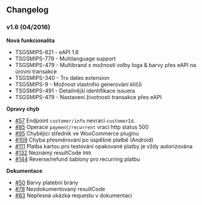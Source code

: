 Changelog
---

### v1.6 (04/2016)

**Nová funkcionalita**

* TSGSMIPS-821 - eAPI 1.6
* TSGSMIPS-779 - Multilanguage support
* TSGSMIPS-479 - Multibrand s možností volby loga & barvy přes eAPI na úrovni transakce
* TSGSMIPS-340 - Trx dates extension
* TSGSMIPS-9 - Možnost vlastního generování klíčů
* TSGSMIPS-491 - Detailnější identifikace issuera
* TSGSMIPS-479 - Nastavení životnosti transakce přes eAPI

**Opravy chyb**

* [#57](https://github.com/csob/paymentgateway/issues/57) Endpoint `customer/info` nevrací `customerId`.
* [#85](https://github.com/csob/paymentgateway/issues/85) Operace `payment/recurrent` vrací http status 500
* [#95](https://github.com/csob/paymentgateway/issues/95) Chybějící středník ve WooCommerce pluginu
* [#109](https://github.com/csob/paymentgateway/issues/109) Chyba přesměrování po úspěšné platbě (Android)
* [#111](https://github.com/csob/paymentgateway/issues/111) Platba kartou pro testování opakované platby je vždy autorizována
* [#132](https://github.com/csob/paymentgateway/issues/132) Neznámý resultCode `999`
* [#144](https://github.com/csob/paymentgateway/issues/144) Reverse/refund šablony pro recurring platbu 

**Dokumentace**

* [#50](https://github.com/csob/paymentgateway/issues/50) Barvy platební brány
* [#78](https://github.com/csob/paymentgateway/issues/78) Nezdokumentovaný resultCode
* [#83](https://github.com/csob/paymentgateway/issues/83) Nepřesná ukázka requestu v dokumentaci
